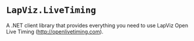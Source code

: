 # `LapViz.LiveTiming`

A .NET client library that provides everything you need to use LapViz Open Live Timing (http://openlivetiming.com).